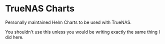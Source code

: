 # TrueNAS Charts

Personally maintained Helm Charts to be used with TrueNAS.

You shouldn't use this unless you would be writing exactly the same thing I did here.
